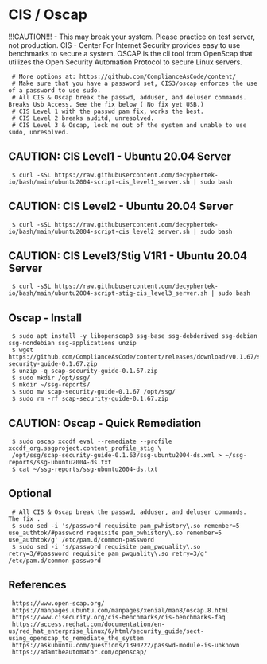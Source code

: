 CIS / Oscap
=====

!!!CAUTION!!! - This may break your system. Please practice on test server, not production.
CIS - Center For Internet Security provides easy to use benchmarks to secure a system. OSCAP 
is the cli tool from OpenScap that utilizes the Open Security Automation Protocol to 
secure Linux servers. 

     # More options at: https://github.com/ComplianceAsCode/content/ 
     # Make sure that you have a password set, CIS3/oscap enforces the use of a password to use sudo. 
     # All CIS & Oscap break the passwd, adduser, and deluser commands. Breaks Usb Access. See the fix below ( No fix yet USB.) 
     # CIS Level 1 with the passwd pam fix, works the best.
     # CIS Level 2 breaks auditd, unresolved.
     # CIS Level 3 & Oscap, lock me out of the system and unable to use sudo, unresolved. 
  
CAUTION: CIS Level1 - Ubuntu 20.04 Server
-----------------------------------------

     $ curl -sSL https://raw.githubusercontent.com/decyphertek-io/bash/main/ubuntu2004-script-cis_level1_server.sh | sudo bash

CAUTION: CIS Level2 - Ubuntu 20.04 Server
-----------------------------------------

     $ curl -sSL https://raw.githubusercontent.com/decyphertek-io/bash/main/ubuntu2004-script-cis_level2_server.sh | sudo bash

CAUTION: CIS Level3/Stig V1R1 - Ubuntu 20.04 Server
---------------------------------------------------

     $ curl -sSL https://raw.githubusercontent.com/decyphertek-io/bash/main/ubuntu2004-script-stig-cis_level3_server.sh | sudo bash

Oscap - Install
----------------

     $ sudo apt install -y libopenscap8 ssg-base ssg-debderived ssg-debian ssg-nondebian ssg-applications unzip
     $ wget https://github.com/ComplianceAsCode/content/releases/download/v0.1.67/scap-security-guide-0.1.67.zip
     $ unzip -q scap-security-guide-0.1.67.zip
     $ sudo mkdir /opt/ssg/
     $ mkdir ~/ssg-reports/
     $ sudo mv scap-security-guide-0.1.67 /opt/ssg/
     $ sudo rm -rf scap-security-guide-0.1.67.zip
  
CAUTION: Oscap - Quick Remediation
----------------------------------

     $ sudo oscap xccdf eval --remediate --profile xccdf_org.ssgproject.content_profile_stig \
     /opt/ssg/scap-security-guide-0.1.63/ssg-ubuntu2004-ds.xml > ~/ssg-reports/ssg-ubuntu2004-ds.txt
     $ cat ~/ssg-reports/ssg-ubuntu2004-ds.txt

Optional
--------

     # All CIS & Oscap break the passwd, adduser, and deluser commands. The fix .
     $ sudo sed -i 's/password requisite pam_pwhistory\.so remember=5  use_authtok/#password requisite pam_pwhistory\.so remember=5  use_authtok/g' /etc/pam.d/common-password 
     $ sudo sed -i 's/password requisite pam_pwquality\.so retry=3/#password requisite pam_pwquality\.so retry=3/g' /etc/pam.d/common-password
  
  
References
----------

     https://www.open-scap.org/
     https://manpages.ubuntu.com/manpages/xenial/man8/oscap.8.html
     https://www.cisecurity.org/cis-benchmarks/cis-benchmarks-faq
     https://access.redhat.com/documentation/en-us/red_hat_enterprise_linux/6/html/security_guide/sect-using_openscap_to_remediate_the_system
     https://askubuntu.com/questions/1390222/passwd-module-is-unknown
     https://adamtheautomator.com/openscap/


